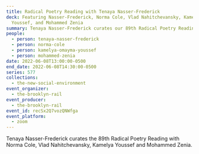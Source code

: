 ```yaml
---
title: Radical Poetry Reading with Tenaya Nasser-Frederick
deck: Featuring Nasser-Frederick, Norma Cole, Vlad Nahitchevansky, Kamelya
  Youssef, and Mohammed Zenia
summary: Tenaya Nasser-Frederick curates our 89th Radical Poetry Reading Series.
people:
  - person: tenaya-nasser-frederick
  - person: norma-cole
  - person: kamelya-omayma-youssef
  - person: mohammed-zenia
date: 2022-06-08T13:00:00-0500
end_date: 2022-06-08T14:30:00-0500
series: 577
collections:
  - the-new-social-environment
event_organizer:
  - the-brooklyn-rail
event_producer:
  - the-brooklyn-rail
event_id: recSx2Q7vozQNWfga
event_platform:
  - zoom
---
```

Tenaya Nasser-Frederick curates the 89th Radical Poetry Reading with Norma Cole, Vlad Nahitchevansky, Kamelya Youssef and Mohammed Zenia.